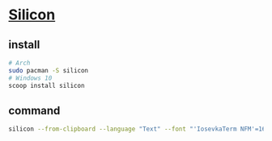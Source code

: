 # [Silicon](https://github.com/Aloxaf/silicon)

## install

```sh
# Arch
sudo pacman -S silicon
# Windows 10
scoop install silicon
```

## command

```sh
silicon --from-clipboard --language "Text" --font "'IosevkaTerm NFM'=16" --no-window-controls --pad-horiz 0 --pad-vert 0 --background "#fffff8" --tab-width 2 --line-offset 0 --line-pad 4 --output _silicon.png
```
